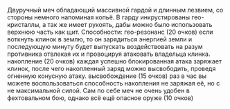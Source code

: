 Двуручный меч обладающий массивной гардой и длинным лезвием, со стороны немного напоминая копьё. В гарду инкрустированы гео-кристаллы, а так же имеет рукоять, дабы можно было использовать верхнюю часть как щит. Способности: гео-резонанс (20 очков) если воткнуть клинок в землю, то он зарядиться энергией земли и последующую минуту будет выпускать воздействовать на разум противника отвлекая их и провоцируя атаковать владельца клинка. накопление (20 очков) каждая успешно блокированная атака заряжает клинок, после чего накопленный заряд можно высвободить, проведя огненную конусную атаку. высвобождение (15 очков) раз в час вы можете воспользоваться способность накопления не заряжая её, но с не максимальной силой. Сам по себе меч не очень удобен в фехтовальном бою, однако всё ещё опасное оруже (10 очков)